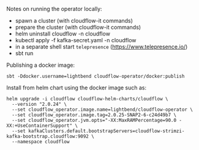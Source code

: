 Notes on running the operator locally:

 - spawn a cluster (with cloudflow-it commands)
 - prepare the cluster (with cloudflow-it commands)
 - helm uninstall cloudflow -n cloudflow
 - kubectl apply -f kafka-secret.yaml -n cloudflow
 - in a separate shell start `telepresence` (https://www.telepresence.io/)
 - sbt run

Publishing a docker image:

```
sbt -Ddocker.username=lightbend cloudflow-operator/docker:publish
```

Install from helm chart using the docker image such as:
```
helm upgrade -i cloudflow cloudflow-helm-charts/cloudflow \
  --version "2.0.24" \
  --set cloudflow_operator.image.name=lightbend/cloudflow-operator \
  --set cloudflow_operator.image.tag=2.0.25-SNAP2-6-c24d49b7 \
  --set cloudflow_operator.jvm.opts="-XX:MaxRAMPercentage=90.0 -XX:+UseContainerSupport" \
  --set kafkaClusters.default.bootstrapServers=cloudflow-strimzi-kafka-bootstrap.cloudflow:9092 \
  --namespace cloudflow
```
